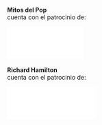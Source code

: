 <section>
  <div class="container inner-xs">
    <div class="row">
      <div class="col-sm-3">
        <p><strong>Mitos del Pop</strong> <br>cuenta con el patrocinio de:</p>
      </div>
      <div class="col-sm-3">
        <img src="assets/images/img.logo-japan.png" alt="Japan Tobacco International" class="img-responsive">
      </div>
      <div class="col-sm-3">
        <p><strong>Richard Hamilton</strong> <br>cuenta con el patrocinio de:</p>
      </div>
      <div class="col-sm-3">
        <img src="assets/images/img.logo-abertis.png" alt="Fundación Abertis" class="img-responsive">
      </div>
    </div>
  </div>
</section>